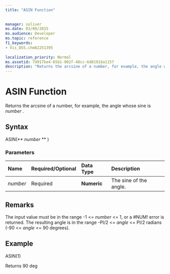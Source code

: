 ```yaml
---
title: "ASIN Function"
 
 
manager: soliver
ms.date: 03/09/2015
ms.audience: Developer
ms.topic: reference
f1_keywords:
- Vis_DSS.chm82251395
 
localization_priority: Normal
ms.assetid: 7d917be4-65b1-002f-48cc-6d81916a1157
description: "Returns the arcsine of a number, for example, the angle whose sine is number ."
---
```


# ASIN Function

Returns the arcsine of a number, for example, the angle whose sine is  *number*  . 
  
## Syntax

ASIN(** *number* ** ) 
  
### Parameters

|**Name**|**Required/Optional**|**Data Type**|**Description**|
|:-----|:-----|:-----|:-----|
| _number_ <br/> |Required  <br/> |**Numeric** <br/> |The sine of the angle.  <br/> |
   
## Remarks

The input value must be in the range -1 <=  *number*  <= 1, or a #NUM! error is returned. The resulting angle is in the range -PI/2 <=  *angle*  <= PI/2 radians (-90 <=  *angle*  <= 90 degrees). 
  
## Example

ASIN(1)
  
Returns 90 deg
  

